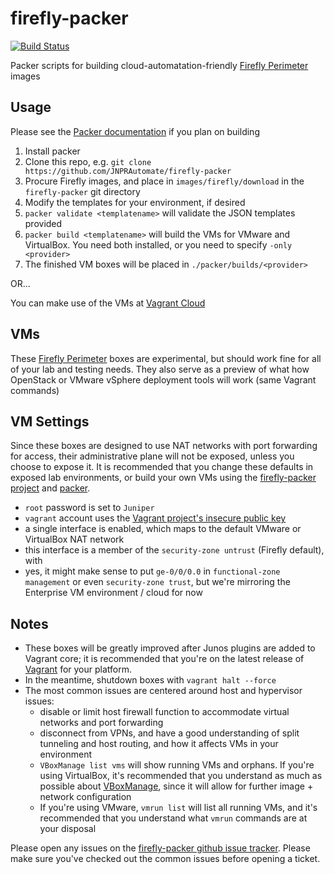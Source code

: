 firefly-packer
==============
[![Build Status](https://travis-ci.org/JNPRAutomate/firefly-packer.svg)](https://travis-ci.org/JNPRAutomate/firefly-packer)

Packer scripts for building cloud-automatation-friendly [Firefly Perimeter](http://www.juniper.net/us/en/products-services/security/firefly-perimeter/)  images

## Usage

Please see the [Packer documentation](http://www.packer.io/docs) if you plan on building

 1. Install packer
 2. Clone this repo, e.g. `git clone https://github.com/JNPRAutomate/firefly-packer`
 3. Procure Firefly images, and place in `images/firefly/download` in the `firefly-packer` git directory
 4. Modify the templates for your environment, if desired
 5. `packer validate <templatename>` will validate the JSON templates provided
 6. `packer build <templatename>` will build the VMs for VMware and VirtualBox.  You need both installed, or you need to specify `-only <provider>`
 7. The finished VM boxes will be placed in `./packer/builds/<provider>`

OR...

You can make use of the VMs at [Vagrant Cloud](https://vagrantcloud.com/juniper)

## VMs

These [Firefly Perimeter](http://www.juniper.net/us/en/products-services/security/firefly-perimeter/) boxes are experimental, but should work fine for all of your lab and testing needs.  They also serve as a preview of what how OpenStack or VMware vSphere deployment tools will work (same Vagrant commands)


## VM Settings

Since these boxes are designed to use NAT networks with port forwarding for access, their administrative plane will not be exposed, unless you choose to expose it.  It is recommended that you change these defaults in exposed lab environments, or build your own VMs using the [firefly-packer project](https://github.com/JNPRAutomate/firefly-packer/) and [packer](http://packer.io).

- `root` password is set to `Juniper`
- `vagrant` account uses the [Vagrant project's insecure public key](https://github.com/mitchellh/vagrant/tree/master/keys)
- a single interface is enabled, which maps to the default VMware or VirtualBox NAT network
- this interface is a member of the `security-zone untrust` (Firefly default), with
- yes, it might make sense to put `ge-0/0/0.0` in `functional-zone management` or even `security-zone trust`, but we're mirroring the Enterprise VM environment / cloud for now

## Notes

- These boxes will be greatly improved after Junos plugins are added to Vagrant core; it is recommended that you're on the latest release of [Vagrant](http://www.vagrantup.com/downloads.html) for your platform.
- In the meantime, shutdown boxes with `vagrant halt --force`
- The most common issues are centered around host and hypervisor issues:
  - disable or limit host firewall function to accommodate virtual networks and port forwarding
  - disconnect from VPNs, and have a good understanding of split tunneling and host routing, and how it affects VMs in your environment
  - `VBoxManage list vms` will show running VMs and orphans.  If you're using VirtualBox, it's recommended that you understand as much as possible about [VBoxManage](https://www.virtualbox.org/manual/ch08.html), since it will allow for further image + network configuration
  - If you're using VMware, `vmrun list` will list all running VMs, and it's recommended that you understand what `vmrun` commands are at your disposal


Please open any issues on the [firefly-packer github issue tracker](https://github.com/JNPRAutomate/firefly-packer/issues).  Please make sure you've checked out the common issues before opening a ticket.

